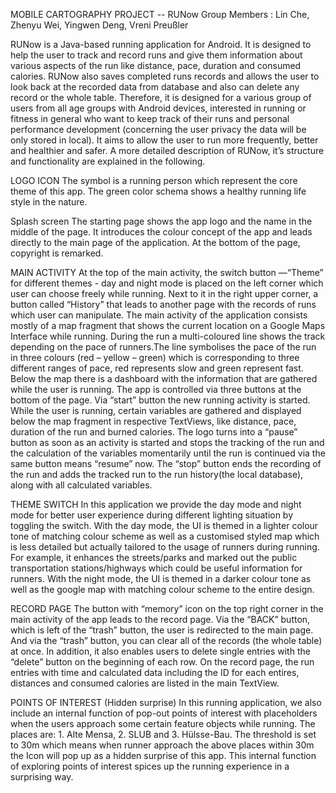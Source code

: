
MOBILE CARTOGRAPHY PROJECT -- RUNow
Group Members : Lin Che, Zhenyu Wei, Yingwen Deng, Vreni Preußler

RUNow is a Java-based running application for Android. It is designed to help the user to track and record runs and give them information about various aspects of the run like distance, pace, duration and consumed calories. RUNow also saves completed runs records and allows the user to look back at the recorded data from database and also can delete any record or the whole table. Therefore, it is designed for a various group of users from all age groups with Android devices, interested in running or fitness in general who want to keep track of their runs and personal performance development (concerning the user privacy the data will be only stored in local). It aims to allow the user to run more frequently, better and healthier and safer.
A more detailed description of RUNow, it’s structure and functionality are explained in the following.

LOGO ICON
The symbol is a running person which represent the core theme of this app.
The green color schema shows a healthy running life style in the nature.
                                                                                  

Splash screen
The starting page shows the app logo and the name in the middle of the page. It introduces the colour concept of the app and leads directly to the main page of the application. At the bottom of the page, copyright is remarked.


MAIN ACTIVITY
At the top of the main activity, the switch button —“Theme” for different themes - day and night mode is placed on the left corner which user can choose freely while running. Next to it in the right upper corner, a button called “History” that leads to another page with the records of runs which user can manipulate.
The main activity of the application consists mostly of a map fragment that shows the current location on a Google Maps Interface while running. During the run a multi-coloured line shows the track depending on the pace of runners.The line symbolises the pace of the run in three colours (red – yellow – green) which is corresponding to three different ranges of pace, red represents slow and green represent fast.
Below the map there is a dashboard with the information that are gathered while the user is running. The app is controlled via three buttons at the bottom of the page.
Via “start” button the new running activity is started. While the user is running, certain variables are gathered and displayed below the map fragment in respective TextViews, like distance, pace, duration of the run and burned calories. The logo turns into a “pause” button as soon as an activity is started and stops the tracking of the run and the calculation of the variables momentarily until the run is continued via the same button means “resume” now. The “stop” button ends the recording of the run and adds the tracked run to the run history(the local database), along with all calculated variables. 

THEME SWITCH
In this application we provide the day mode and night mode for better user experience during different lighting situation by toggling the switch. With the day mode, the UI is themed in a lighter colour tone of matching colour scheme as well as a customised styled map which is less detailed but actually tailored to the usage of runners during running. For example, it enhances the streets/parks and marked out the public transportation stations/highways which could be useful information for runners. With the night mode, the UI is themed in a darker colour tone as well as the google map with matching colour scheme to the entire design. 

RECORD PAGE
The button with “memory” icon on the top right corner in the main activity of the app leads to the record page. Via the “BACK” button, which is left of the “trash” button, the user is redirected to the main page. And via the “trash” button, you can clear all of the records (the whole table) at once. In addition, it also enables users to delete single entries with the “delete” button on the beginning of each row. On the record page, the run entries with time and calculated data including the ID for each entires, distances and consumed calories are listed in the main TextView.

POINTS OF INTEREST (Hidden surprise)
In this running application, we also include an internal function of pop-out points of interest with placeholders when the users approach some certain feature objects while running.
The places are: 1. Alte Mensa, 2. SLUB and 3. Hülsse-Bau. 
The threshold is set to 30m which means when runner approach the above places within 30m the Icon will pop up as a hidden surprise of this app.
This internal function of exploring points of interest spices up the running experience in a surprising way.
 
 
